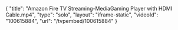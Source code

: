 {
    "title": "Amazon Fire TV Streaming-MediaGaming Player with HDMI Cable.mp4",
    "type": "solo",
    "layout": "iframe-static",
    "videoId": "100615884",
    "url": "\/tvpembed\/100615884"
}